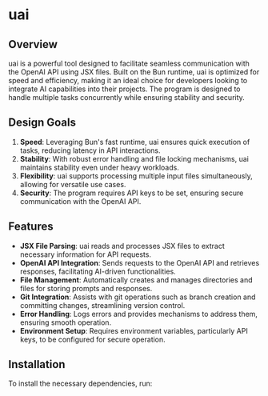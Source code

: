 # uai

## Overview

uai is a powerful tool designed to facilitate seamless communication with the OpenAI API using JSX files. Built on the
Bun runtime, uai is optimized for speed and efficiency, making it an ideal choice for developers looking to integrate AI
capabilities into their projects. The program is designed to handle multiple tasks concurrently while ensuring stability
and security.

## Design Goals

1. **Speed**: Leveraging Bun's fast runtime, uai ensures quick execution of tasks, reducing latency in API interactions.
2. **Stability**: With robust error handling and file locking mechanisms, uai maintains stability even under heavy
   workloads.
3. **Flexibility**: uai supports processing multiple input files simultaneously, allowing for versatile use cases.
4. **Security**: The program requires API keys to be set, ensuring secure communication with the OpenAI API.

## Features

- **JSX File Parsing**: uai reads and processes JSX files to extract necessary information for API requests.
- **OpenAI API Integration**: Sends requests to the OpenAI API and retrieves responses, facilitating AI-driven
  functionalities.
- **File Management**: Automatically creates and manages directories and files for storing prompts and responses.
- **Git Integration**: Assists with git operations such as branch creation and committing changes, streamlining version
  control.
- **Error Handling**: Logs errors and provides mechanisms to address them, ensuring smooth operation.
- **Environment Setup**: Requires environment variables, particularly API keys, to be configured for secure operation.

## Installation

To install the necessary dependencies, run:

